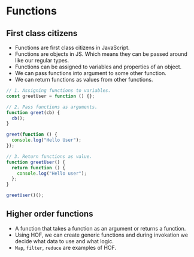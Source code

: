 # Functions

## First class citizens

- Functions are first class citizens in JavaScript.
- Functions are objects in JS. Which means they can be passed around like our regular types.
- Functions can be assigned to variables and properties of an object.
- We can pass functions into argument to some other function.
- We can return functions as values from other functions.

``` javascript
// 1. Assigning functions to variables.
const greetUser = function () {};

// 2. Pass functions as arguments.
function greet(cb) {
  cb();
}

greet(function () {
  console.log("Hello User");
});

// 3. Return functions as value.
function greetUser() {
  return function () {
    console.log("Hello user");
  };
}

greetUser()();

```

## Higher order functions

- A function that takes a function as an argument or returns a function.
- Using HOF, we can create generic functions and during invokation we decide what data to use and what logic.
- `Map`, `filter`, `reduce` are examples of HOF.

